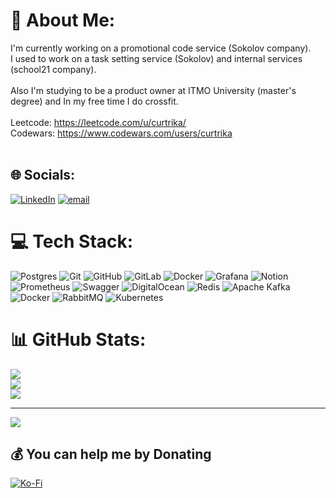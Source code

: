 # 💫 About Me:
I'm currently working on a promotional code service (Sokolov company). <br>I used to work on a task setting service (Sokolov) and internal services (school21 company).<br><br>Also I'm studying to be a product owner at ITMO University (master's degree) and In my free time I do crossfit.<br><br>Leetcode: https://leetcode.com/u/curtrika/<br>Codewars: https://www.codewars.com/users/curtrika<br><br>


## 🌐 Socials:
[![LinkedIn](https://img.shields.io/badge/LinkedIn-%230077B5.svg?logo=linkedin&logoColor=white)](https://linkedin.com/in/nikita-chereshnev) [![email](https://img.shields.io/badge/Email-D14836?logo=gmail&logoColor=white)](mailto:chereshnev.n.s@gmail.com) 

# 💻 Tech Stack:
![Postgres](https://img.shields.io/badge/postgres-%23316192.svg?style=for-the-badge&logo=postgresql&logoColor=white) ![Git](https://img.shields.io/badge/git-%23F05033.svg?style=for-the-badge&logo=git&logoColor=white) ![GitHub](https://img.shields.io/badge/github-%23121011.svg?style=for-the-badge&logo=github&logoColor=white) ![GitLab](https://img.shields.io/badge/gitlab-%23181717.svg?style=for-the-badge&logo=gitlab&logoColor=white) ![Docker](https://img.shields.io/badge/docker-%230db7ed.svg?style=for-the-badge&logo=docker&logoColor=white) ![Grafana](https://img.shields.io/badge/grafana-%23F46800.svg?style=for-the-badge&logo=grafana&logoColor=white) ![Notion](https://img.shields.io/badge/Notion-%23000000.svg?style=for-the-badge&logo=notion&logoColor=white) ![Prometheus](https://img.shields.io/badge/Prometheus-E6522C?style=for-the-badge&logo=Prometheus&logoColor=white) ![Swagger](https://img.shields.io/badge/-Swagger-%23Clojure?style=for-the-badge&logo=swagger&logoColor=white) ![DigitalOcean](https://img.shields.io/badge/DigitalOcean-%230167ff.svg?style=for-the-badge&logo=digitalOcean&logoColor=white) ![Redis](https://img.shields.io/badge/redis-%23DD0031.svg?style=for-the-badge&logo=redis&logoColor=white) ![Apache Kafka](https://img.shields.io/badge/Apache%20Kafka-000?style=for-the-badge&logo=apachekafka) ![Docker](https://img.shields.io/badge/docker-%230db7ed.svg?style=for-the-badge&logo=docker&logoColor=white) ![RabbitMQ](https://img.shields.io/badge/rabbitmq-FF6600?style=for-the-badge&logo=rabbitmq&logoColor=white) ![Kubernetes](https://img.shields.io/badge/kubernetes-%23326ce5.svg?style=for-the-badge&logo=kubernetes&logoColor=white)
# 📊 GitHub Stats:
![](https://github-readme-stats.vercel.app/api?username=curtrika&theme=dark&hide_border=false&include_all_commits=false&count_private=false)<br/>
![](https://nirzak-streak-stats.vercel.app/?user=curtrika&theme=dark&hide_border=false)<br/>
![](https://github-readme-stats.vercel.app/api/top-langs/?username=curtrika&theme=dark&hide_border=false&include_all_commits=false&count_private=false&layout=compact)

---
[![](https://visitcount.itsvg.in/api?id=curtrika&icon=0&color=0)](https://visitcount.itsvg.in)

  ## 💰 You can help me by Donating
  [![Ko-Fi](https://img.shields.io/badge/Ko--fi-F16061?style=for-the-badge&logo=ko-fi&logoColor=white)](https://ko-fi.com/curtrika) 

  
<!-- Proudly created with GPRM ( https://gprm.itsvg.in ) -->
